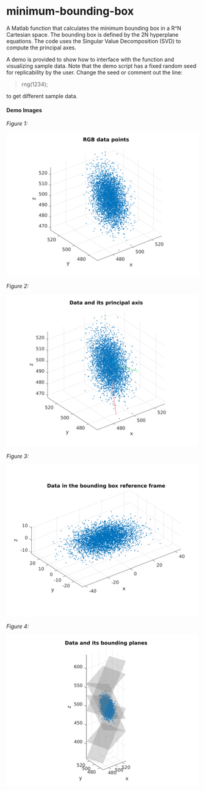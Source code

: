 # minimum-bounding-box

A Matlab function that calculates the minimum bounding box in a R^N Cartesian space.
The bounding box is defined by the 2N hyperplane equations. 
The code uses the Singular Value Decomposition (SVD) to compute the principal axes.

A demo is provided to show how to interface with the function and visualizing sample data.
Note that the demo script has a fixed random seed for replicability by the user.
Change the seed or comment out the line:

> rng(1234);

to get different sample data.

#### Demo Images

*Figure 1:*
<p align="center">
 <img src="img/fig1-data-points.png" width="750">
</p>

*Figure 2:*
<p align="center">
 <img src="img/fig2-data-points-pricipal-axis.png" width="750">
</p>

*Figure 3:*
<p align="center">
 <img src="img/fig3-data-points-in-bounding-box-reference-frame.png"" width="750">
</p>

*Figure 4:*
<p align="center">
 <img src="img/fig4-data-points-bounding-planes.png" width="750">
</p>
